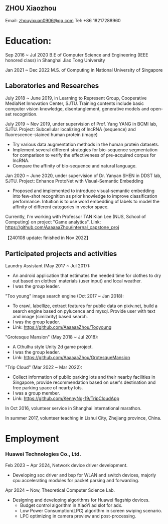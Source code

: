 ## ZHOU Xiaozhou
Email: zhouyixuan0906@qq.com
Tel: +86 18217288960

# Education:
Sep 2016 ~ Jul 2020
B.E of Computer Science and Engineering (IEEE honored class) in Shanghai Jiao Tong University

Jan 2021 ~ Dec 2022
M.S. of Computing in National University of Singapore

## Laboratories and Researches
July 2018 ~ June 2019, in Learning to Represent Group, Cooperative MediaNet Innovation Center, SJTU.
Training contents include basic computer vision knowledge, disentanglement, generative models and open-set recognition.

July 2019 ~ Nov 2019, under supervision of Prof. Yang YANG in BCMI lab, SJTU.
Project: Subcellular localizing of lncRNA (sequence) and fluorescence-stained human protein (image)
* Try various data augmentation methods in the human protein datasets.
* Implement several different strategies for bio-sequence segmentation for comparison to verify the effectiveness of pre-acquired corpus for lncRNA.
* Compare the affinity of bio-sequence and natural language.

Jan 2020 ~ June 2020, under supervision of Dr. Yanyan SHEN in DDST lab, SJTU.
Project: Enhance ProtoNet with Visual-Semantic Embedding
* Proposed and implemented to introduce visual-semantic embedding into few-shot recognition as prior knowledge to improve classification performance. Intuition is to use word embedding of labels to model the affinity of different categories in vector space.

Currently, I'm working with Professor TAN Kian Lee (NUS, School of Computing) on project "Game analytics".
Link: https://github.com/AaaaaaZhou/internal_capstone_proj

【240108 update: finished in Nov 2022】

## Participated projects and activities
Laundry Assistant (May 2017 ~ Jul 2017): 
- An android application that estimates the needed time for clothes to dry out based on clothes' materials (user input) and local weather.
- I was the group leader.

"Too young" image search engine (Oct 2017 ~ Jan 2018): 
- To crawl, labellize, extract features for public data on pixiv.net, build a search engine based on pylucence and mysql. Provide user with text and image (similarity) based search.
- I was the group leader.
- Link: https://github.com/AaaaaaZhou/Tooyoung

"Grotesque Mansion" (May 2018 ~ Jul 2018): 
- A Cthulhu style Unity 2d game project.
- I was the group leader.
- Link: https://github.com/AaaaaaZhou/GrotesqueMansion

"Trip Cloud" (Mar 2022 ~ Mar 2022):
- Collect information of public parking lots and their nearby facilities in Singapore, provide recommendation based on user's destination and free parking space of nearby lots.
- I was a group member.
- Link: https://github.com/KennyNg-19/TripCloudApp

In Oct 2016, volunteer service in Shanghai international marathon.

In summer 2017, volunteer teaching in Lishui City, Zhejiang province, China.

# Employment
### Huawei Technologies Co., Ltd.
Feb 2023 ~ Apr 2024, Network device driver development.
- Developing soc driver and bsp for WLAN and switch devices, majorly cpu accelerating modules for packet parsing and forwarding.


Apr 2024 ~ Now, Theoretical Computer Science Lab.
- Designing and developing algorithms for Huawei flagship devices.
  * Budget control algorithm in XiaoYi ad slot for adx.
  * Low Power Consumption(LPC) algorithm in screen swiping scenario.
  * LPC optimizing in camera preview and post-processing.

